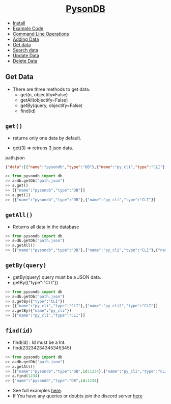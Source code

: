 <h1 align="center"><u>PysonDB</u></h1>

* [Install](https://github.com/pysonDB/pysonDB#install) 
* [Example Code](https://github.com/pysonDB/pysonDB/tree/master/example) 
* [Command Line Operations](https://pysondb.github.io/pysonDB/cli) 
* [Adding Data](https://pysondb.github.io/pysonDB/add) 
* [Get data](https://pysondb.github.io/pysonDB/get) 
* [Search data](https://pysondb.github.io/pysonDB/re_search) 
* [Update Data](https://pysondb.github.io/pysonDB/update) 
* [Delete Data](https://pysondb.github.io/pysonDB/delete)

<h2>Get Data</h2>

* There are three methods to get data.
  * get(n, objectify=False)
  * getAll(objectify=False)
  * getBy(query, objectify=False)
  * find(id)


<h2><code>get()</code></h2>

* returns only one data by default.

* get(3) => retruns 3 json data. 

path.json

```json
{"data":[{"name":"pysondb","type":"DB"},{"name":"py_cli","type":"CLI"},{"name":"py_cli2","type":"CLI"}]}
```

```python
>> from pysondb import db
>> a=db.getDb("path.json")
>> a.get()
>> [{"name":"pysondb","type":"DB"}]
>> a.get(1)
>> [{"name":"pysondb","type":"DB"},{"name":"py_cli","type":"CLI"}]

```
<h2><code>getAll()</code></h2>

* Returns all data in the database

```python
>> from pysondb import db
>> a=db.getDb("path.json")
>> a.getAll()
>> [{"name":"pysondb","type":"DB"},{"name":"py_cli","type":"CLI"},{"name":"py_cli2","type":"CLI"}]

```
<h2><code>getBy(query)</code></h2>

* getBy(query)  query must be a JSON data.
* getBy({"type":"CLI"})

```python
>> from pysondb import db
>> a=db.getDb("path.json")
>> a.getBy({"type":"CLI"})
>> [{"name":"py_cli","type":"CLI"},{"name":"py_cli2","type":"CLI"}]
>> a.getBy({"name":"py_cli"})
>> [{"name":"py_cli","type":"CLI"}]
```

<h2><code>find(id)</code></h2>

* find(id) : Id must be a Int.
* find(23234234345345345)

```python
>> from pysondb import db
>> a=db.getDb("path.json")
>> a.getAll()
>> [{"name":"pysondb","type":"DB",id:1234},{"name":"py_cli","type":"CLI",id:5678},{"name":"py_cli2","type":"CLI",id:9101112}]
>> a.find(1234)
>> {"name":"pysondb","type":"DB",id:1234}
```


* See full examples [here](https://github.com/pysonDB/pysonDB/example). 
* If You have any queries or doubts join the discord server [here](https://discord.gg/SZyk2dCgwg)
